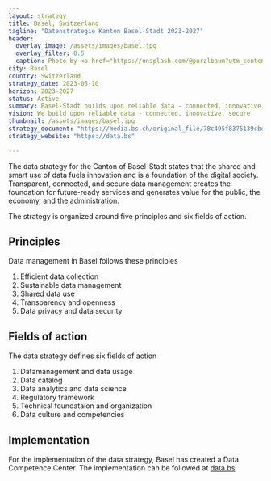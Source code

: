 ```yaml
---
layout: strategy
title: Basel, Switzerland
tagline: "Datenstrategie Kanton Basel-Stadt 2023-2027"
header:
  overlay_image: /assets/images/basel.jpg
  overlay_filter: 0.5
  caption: Photo by <a href="https://unsplash.com/@purzlbaum?utm_content=creditCopyText&utm_medium=referral&utm_source=unsplash">Claudio Schwarz</a> on <a href="https://unsplash.com/photos/white-boat-on-water-near-city-buildings-during-daytime-sQ5IC9RV9zY?utm_content=creditCopyText&utm_medium=referral&utm_source=unsplash">Unsplash</a> 
city: Basel
country: Switzerland
strategy_date: 2023-05-10
horizon: 2023-2027
status: Active
summary: Basel-Stadt builds upon reliable data - connected, innovative, secure.
vision: We build upon reliable data - connected, innovative, secure
thumbnail: /assets/images/basel.jpg
strategy_document: "https://media.bs.ch/original_file/78c495f8375139cbeda9363448d45a29470639dc/datenstrategie-basel-stadt-0.pdf"
strategy_website: "https://data.bs"

---
```

The data strategy for the Canton of Basel-Stadt states that the shared and smart use of data fuels innovation and is a foundation of the digital society. Transparent, connected, and secure data management creates the foundation for future-ready services and generates value for the public, the economy, and the administration.

The strategy is organized around five principles and six fields of action.

## Principles

Data management in Basel follows these principles

1. Efficient data collection
2. Sustainable data management
3. Shared data use
4. Transparency and openness
5. Data privacy and data security

## Fields of action
The data strategy defines six fields of action

1. Datamanagement and data usage
2. Data catalog
3. Data analytics and data science
4. Regulatory framework
5. Technical foundataion and organization
6. Data culture and competencies


## Implementation
For the implementation of the data strategy, Basel has created a Data Competence Center. The implementation can be followed at [data.bs](https://data.bs).
